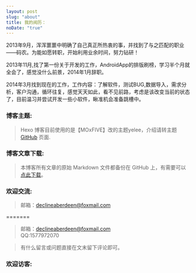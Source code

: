 ```yaml
---
layout: post
slug: "about"
title: 我的阅历：
noDate: "true"
---
```


2013年9月，浑浑噩噩中明确了自己真正所热衷的事，并找到了与之匹配的职业 <span>——</span>码农。为能如愿转职，开始利用业余时间，努力钻研！

2013年11月,找了第一份关于开发的工作，AndroidApp的排版刷榜，学习半个月就全会了，感觉没什么前景，2014年1月辞职。

2014年3月找到现在的工作，工作内容：了解软件，测试BUG,数据导入，需求分析，客户沟通，循环往复，感觉天天如此，看不见前路，考虑是该改变当前的状态了，目前温习并尝试开发一些小软件，瞅准机会准备跳槽中。


### 博客主题:

> Hexo 博客目前使用的是【MOxFIVE】改的主题yelee，介绍请转主题 [GitHub](https://github.com/MOxFIVE/hexo-theme-yelee) 页面.

### 博客文章下载:
> 本博客所有文章的原始 Markdown 文件都备份在 GitHub 上，有需要可以 [点此下载](https://github.com/sunkejava/MyBlog)。

### 欢迎交流:


> 邮箱：declineaberdeen@foxmail.com
> 
=======
> 邮箱：declineaberdeen@foxmail.com  
> QQ:1577972070  

> 有什么留言或问题直接在文末留下评论即可。

### 欢迎访客:

<ul class="ds-recent-visitors" data-num-items="39" data-avatar-size="56"></ul>
